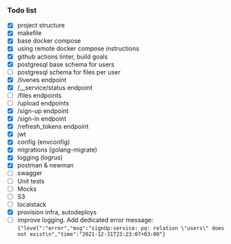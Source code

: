 ### Todo list
- [x] project structure
- [x] makefile
- [x] base docker compose
- [x] using remote docker compose instructions
- [x] github actions linter, build goals
- [x] postgresql base schema for users
- [ ] postgresql schema for files per user
- [x] /livenes endpoint
- [x] /__service/status endpoint
- [ ] /files endpoints
- [ ] /upload endpoints
- [x] /sign-up endpoint
- [x] /sign-in endpoint
- [x] /refresh_tokens endpoint
- [x] jwt
- [x] config (envconfig)
- [x] migrations (golang-migrate)
- [x] logging (logrus)
- [x] postman & newman
- [ ] swagger
- [ ] Unit tests
- [ ] Mocks
- [ ] S3
- [ ] localstack
- [x] provision infra, autodeploys
- [ ] improve logging. Add dedicated error message: `{"level":"error","msg":"signUp:service: pq: relation \"users\" does not exist\n","time":"2021-12-31T23:23:07+03:00"}`
